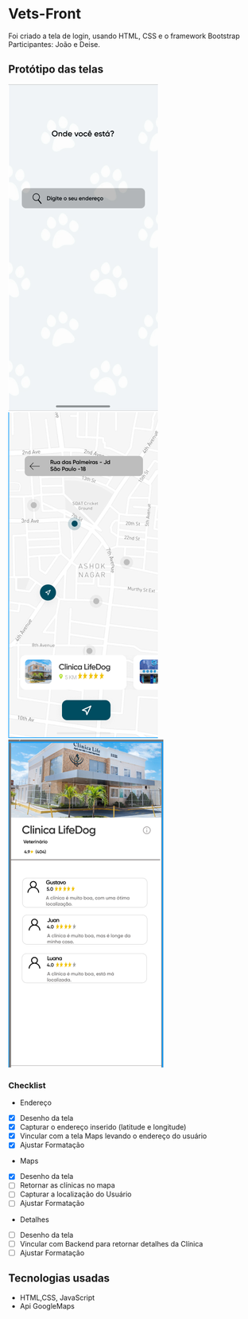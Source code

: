 # Vets-Front

Foi criado a tela de login, usando HTML, CSS e  o framework Bootstrap
Participantes: João e Deise.

## Protótipo das telas

![Endereço](./imagens/endereco.png)
![Endereço](./imagens/map.png)
![Endereço](./imagens/detalhesClinica.png)

### Checklist

- Endereço
- [x] Desenho da tela
- [x] Capturar o endereço inserido (latitude e longitude)
- [x] Vincular com a tela Maps levando o endereço do usuário
- [x] Ajustar Formatação

- Maps
- [x] Desenho da tela
- [ ] Retornar as clínicas no mapa
- [ ] Capturar a localização do Usuário
- [ ] Ajustar Formatação

- Detalhes
- [ ] Desenho da tela
- [ ] Vincular com Backend para retornar detalhes da Clínica
- [ ] Ajustar Formatação

## Tecnologias usadas

- HTML,CSS, JavaScript
- Api GoogleMaps
